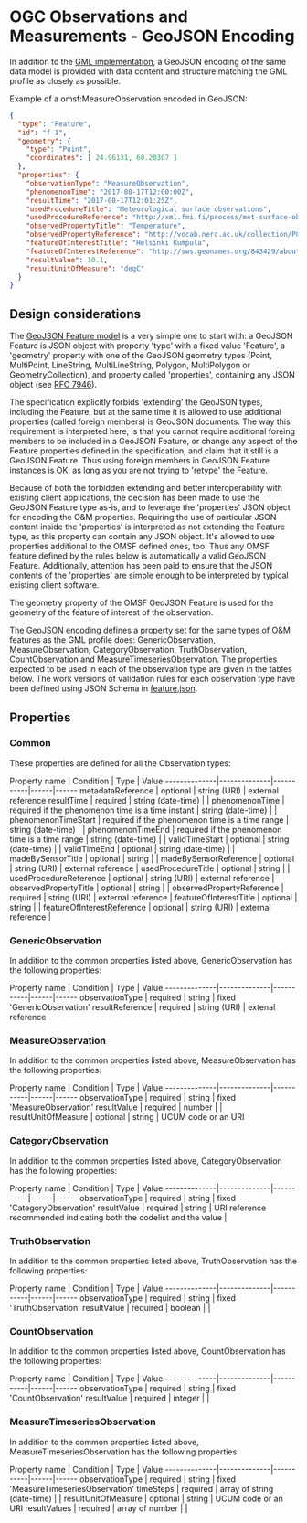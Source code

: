 # OGC Observations and Measurements - GeoJSON Encoding

In addition to the [GML implementation](../omsf-gml/), a GeoJSON encoding of the same data model is provided with data content and structure matching the GML profile as closely as possible.

Example of a omsf:MeasureObservation encoded in GeoJSON:
```json
{
  "type": "Feature",
  "id": "f-1",
  "geometry": {
    "type": "Point",
    "coordinates": [ 24.96131, 60.20307 ]
  },
  "properties": {
    "observationType": "MeasureObservation",
    "phenomenonTime": "2017-08-17T12:00:00Z",
    "resultTime": "2017-08-17T12:01:25Z",
    "usedProcedureTitle": "Meteorological surface observations",
    "usedProcedureReference": "http://xml.fmi.fi/process/met-surface-observations",
    "observedPropertyTitle": "Temperature",
    "observedPropertyReference": "http://vocab.nerc.ac.uk/collection/P07/current/CFSN0023/",
    "featureOfInterestTitle": "Helsinki Kumpula",
    "featureOfInterestReference": "http://sws.geonames.org/843429/about.rdf",
    "resultValue": 10.1,
    "resultUnitOfMeasure": "degC"
  }
}
```

## Design considerations

The [GeoJSON Feature model](http://geojson.org/schema/Feature.json) is a very simple one to start with: a GeoJSON Feature is JSON object with property 'type' with a fixed value 'Feature', a 'geometry' property with one of the 
GeoJSON geometry types (Point, MultiPoint, LineString, MultiLineString, Polygon, MultiPolygon or GeometryCollection), and property called 'properties', containing any JSON object 
(see [RFC 7946](https://tools.ietf.org/html/rfc7946)).

The specification explicitly forbids 'extending' the GeoJSON types, including the Feature, but at the same time it is allowed to use additional properties (called foreign members) is 
GeoJSON documents. The way this requirement is interpreted here, is that you cannot require additional foreing members to be included in a GeoJSON Feature, or change any aspect 
of the Feature properties defined in the specification, and claim that it still is a GeoJSON Feature. Thus using foreign members in GeoJSON Feature instances is OK, as long as you are
not trying to 'retype' the Feature.

Because of both the forbidden extending and better interoperability with existing client applications, the decision has been made to use the GeoJSON Feature type as-is, and to leverage the
'properties' JSON object for encoding the O&M properties. Requiring the use of particular JSON content inside the 'properties' is interpreted as not extending the Feature type, as this
property can contain any JSON object. It's allowed to use properties additional to the OMSF defined ones, too. Thus any OMSF feature defined by the rules below is 
automatically a valid GeoJSON Feature. Additionally, attention has been paid to ensure that the JSON contents of the 'properties' are simple enough to be interpreted by 
typical existing client software.

The geometry property of the OMSF GeoJSON Feature is used for the geometry of the feature of interest of the observation.

The GeoJSON encoding defines a property set for the same types of O&M features as the GML profile does: GenericObservation, 
MeasureObservation, CategoryObservation, TruthObservation, CountObservation and MeasureTimeseriesObservation. The properties expected to be used in
each of the observation type are given in the tables below. The work versions of validation rules for each observation 
type have been defined using JSON Schema in [feature.json](./feature.json).

## Properties

### Common

These properties are defined for all the Observation types:

Property name | Condition | Type | Value
--------------|--------------|-----------|------|------
metadataReference | optional | string (URI) | external reference 
resultTime | required | string (date-time) | |
phenomenonTime | required if the phenomenon time is a time instant | string (date-time) | |
phenomenonTimeStart | required if the phenomenon time is a time range | string (date-time) | |
phenomenonTimeEnd | required if the phenomenon time is a time range | string (date-time) | |
validTimeStart | optional | string (date-time) | |
validTimeEnd | optional | string (date-time) | |
madeBySensorTitle | optional | string | |
madeBySensorReference | optional | string (URI) | external reference |
usedProcedureTitle | optional | string | |
usedProcedureReference | optional | string (URI) | external reference |
observedPropertyTitle | optional | string | |
observedPropertyReference | required | string (URI) | external reference |
featureOfInterestTitle | optional | string | |
featureOfInterestReference | optional | string (URI) | external reference |

### GenericObservation

In addition to the common properties listed above, GenericObservation has the following properties:

Property name | Condition | Type | Value
--------------|--------------|-----------|------|------
observationType | required | string | fixed 'GenericObservation'
resultReference | required | string (URI) | extenal reference


### MeasureObservation

In addition to the common properties listed above, MeasureObservation has the following properties:

Property name | Condition | Type | Value
--------------|--------------|-----------|------|------
observationType | required | string | fixed 'MeasureObservation'
resultValue | required | number | |
resultUnitOfMeasure | optional | string | UCUM code or an URI


### CategoryObservation

In addition to the common properties listed above, CategoryObservation has the following properties:

Property name |  Condition | Type | Value
--------------|--------------|-----------|------|------
observationType | required | string | fixed 'CategoryObservation'
resultValue | required | string | URI reference recommended indicating both the codelist and the value |

### TruthObservation

In addition to the common properties listed above, TruthObservation has the following properties:

Property name | Condition | Type | Value
--------------|--------------|-----------|------|------
observationType | required | string | fixed 'TruthObservation'
resultValue | required | boolean | |


### CountObservation

In addition to the common properties listed above, CountObservation has the following properties:

Property name | Condition | Type | Value
--------------|--------------|-----------|------|------
observationType | required | string | fixed 'CountObservation'
resultValue | required | integer | |



### MeasureTimeseriesObservation

In addition to the common properties listed above, MeasureTimeseriesObservation has the following properties:

Property name | Condition | Type | Value
--------------|--------------|-----------|------|------
observationType | required | string | fixed 'MeasureTimeseriesObservation'
timeSteps | required | array of string (date-time) | |
resultUnitOfMeasure | optional | string | UCUM code or an URI
resultValues | required | array of number | |
